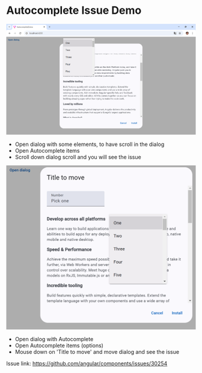 # Autocomplete Issue Demo

![Issue Screenshot](./Issue.png)

- Open dialog with some elements, to have scroll in the dialog
- Open Autocomplete items
- Scroll down dialog scroll and you will see the issue

![Issue Screenshot](./Move-Dialog-Issue.png)

- Open dialog with Autocomplete
- Open Autocomplete items (options)
- Mouse down on 'Title to move' and move dialog and see the issue

Issue link: <https://github.com/angular/components/issues/30254>
